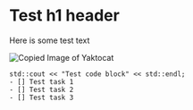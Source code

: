 # Test h1 header
Here is some test text

![Copied Image of Yaktocat](https://octodex.github.com/images/yaktocat.png)

```
std::cout << "Test code block" << std::endl;
- [] Test task 1
- [] Test task 2
- [] Test task 3
